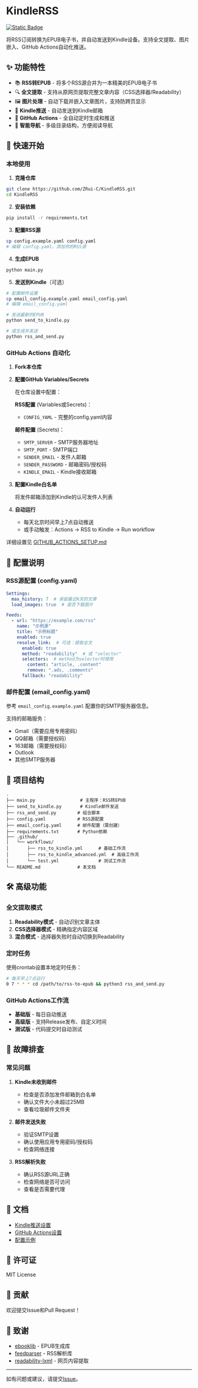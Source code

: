 # KindleRSS
[![Static Badge](https://img.shields.io/badge/Readme-EN-blue)](README_EN.md)


将RSS订阅转换为EPUB电子书，并自动发送到Kindle设备。支持全文提取、图片嵌入、GitHub Actions自动化推送。

## ✨ 功能特性

- 📚 **RSS转EPUB** - 将多个RSS源合并为一本精美的EPUB电子书
- 🔍 **全文提取** - 支持从原网页提取完整文章内容（CSS选择器/Readability）
- 🖼️ **图片处理** - 自动下载并嵌入文章图片，支持防跨页显示
- 📧 **Kindle推送** - 自动发送到Kindle邮箱
- 🤖 **GitHub Actions** - 全自动定时生成和推送
- 📖 **智能导航** - 多级目录结构，方便阅读导航

## 🚀 快速开始

### 本地使用

1. **克隆仓库**
```bash
git clone https://github.com/ZRui-C/KindleRSS.git
cd KindleRSS
```

2. **安装依赖**
```bash
pip install -r requirements.txt
```

3. **配置RSS源**
```bash
cp config.example.yaml config.yaml
# 编辑 config.yaml，添加你的RSS源
```

4. **生成EPUB**
```bash
python main.py
```

5. **发送到Kindle**（可选）
```bash
# 配置邮件设置
cp email_config.example.yaml email_config.yaml
# 编辑 email_config.yaml

# 发送最新的EPUB
python send_to_kindle.py

# 或生成并发送
python rss_and_send.py
```

### GitHub Actions 自动化

1. **Fork本仓库**

2. **配置GitHub Variables/Secrets**
   
   在仓库设置中配置：
   
   **RSS配置** (Variables或Secrets)：
   - `CONFIG_YAML` - 完整的config.yaml内容
   
   **邮件配置** (Secrets)：
   - `SMTP_SERVER` - SMTP服务器地址
   - `SMTP_PORT` - SMTP端口
   - `SENDER_EMAIL` - 发件人邮箱
   - `SENDER_PASSWORD` - 邮箱密码/授权码
   - `KINDLE_EMAIL` - Kindle接收邮箱

3. **配置Kindle白名单**
   
   将发件邮箱添加到Kindle的认可发件人列表

4. **自动运行**
   
   - 每天北京时间早上7点自动推送
   - 或手动触发：Actions → RSS to Kindle → Run workflow

详细设置见 [GITHUB_ACTIONS_SETUP.md](GITHUB_ACTIONS_SETUP.md)

## 📝 配置说明

### RSS源配置 (config.yaml)

```yaml
Settings:
  max_history: 7  # 保留最近N天的文章
  load_images: true  # 是否下载图片

Feeds:
  - url: "https://example.com/rss"
    name: "示例源"
    title: "示例标题"
    enabled: true
    resolve_link:  # 可选：提取全文
      enabled: true
      method: "readability"  # 或 "selector"
      selectors:  # method为selector时使用
        content: "article, .content"
        remove: ".ads, .comments"
      fallback: "readability"
```

### 邮件配置 (email_config.yaml)

参考 `email_config.example.yaml` 配置你的SMTP服务器信息。

支持的邮箱服务：
- Gmail（需要应用专用密码）
- QQ邮箱（需要授权码）
- 163邮箱（需要授权码）
- Outlook
- 其他SMTP服务器

## 📂 项目结构

```
.
├── main.py                 # 主程序：RSS转EPUB
├── send_to_kindle.py       # Kindle邮件发送
├── rss_and_send.py        # 组合脚本
├── config.yaml            # RSS源配置
├── email_config.yaml      # 邮件配置（需创建）
├── requirements.txt       # Python依赖
├── .github/
│   └── workflows/
│       ├── rss_to_kindle.yml      # 基础工作流
│       ├── rss_to_kindle_advanced.yml  # 高级工作流
│       └── test.yml               # 测试工作流
└── README.md              # 本文档
```

## 🛠️ 高级功能

### 全文提取模式

1. **Readability模式** - 自动识别文章主体
2. **CSS选择器模式** - 精确指定内容区域
3. **混合模式** - 选择器失败时自动切换到Readability

### 定时任务

使用crontab设置本地定时任务：
```bash
# 每天早上7点运行
0 7 * * * cd /path/to/rss-to-epub && python3 rss_and_send.py
```

### GitHub Actions工作流

- **基础版** - 每日自动推送
- **高级版** - 支持Release发布、自定义时间
- **测试版** - 代码提交时自动测试

## 🔧 故障排查

### 常见问题

1. **Kindle未收到邮件**
   - 检查是否添加发件邮箱到白名单
   - 确认文件大小未超过25MB
   - 查看垃圾邮件文件夹

2. **邮件发送失败**
   - 验证SMTP设置
   - 确认使用应用专用密码/授权码
   - 检查网络连接

3. **RSS解析失败**
   - 确认RSS源URL正确
   - 检查网络是否可访问
   - 查看是否需要代理

## 📖 文档

- [Kindle推送设置](KINDLE_SETUP.md)
- [GitHub Actions设置](GITHUB_ACTIONS_SETUP.md)
- [配置示例](config.example.yaml)

## 📄 许可证

MIT License

## 🤝 贡献

欢迎提交Issue和Pull Request！

## 🙏 致谢

- [ebooklib](https://github.com/aerkalov/ebooklib) - EPUB生成库
- [feedparser](https://github.com/kurtmckee/feedparser) - RSS解析库
- [readability-lxml](https://github.com/buriy/python-readability) - 网页内容提取

---

如有问题或建议，请提交[Issue](https://github.com/ZRui-C/KindleRSS/issues)。